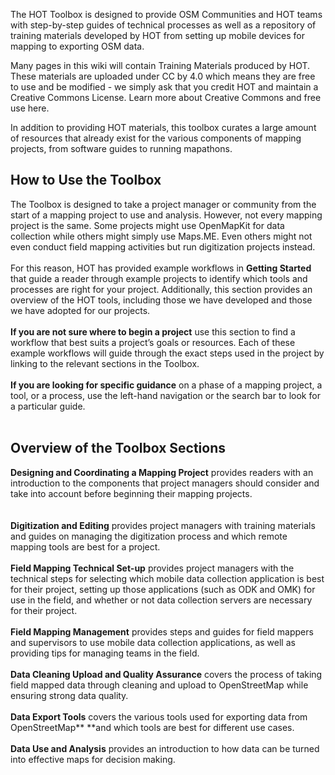 The HOT Toolbox is designed to provide OSM Communities and HOT teams with step-by-step guides of technical processes as well as a repository of training materials developed by HOT from setting up mobile devices for mapping to exporting OSM data. 

Many pages in this wiki will contain Training Materials produced by HOT. These materials are uploaded under CC by 4.0 which means they are free to use and be modified - we simply ask that you credit HOT and maintain a Creative Commons License. Learn more about Creative Commons and free use here.

In addition to providing HOT materials, this toolbox curates a large amount of resources that already exist for the various components of mapping projects, from software guides to running mapathons.  


## How to Use the Toolbox

The Toolbox is designed to take a project manager or community from the start of a mapping project to use and analysis. However, not every mapping project is the same. Some projects might use OpenMapKit for data collection while others might simply use Maps.ME. Even others might not even conduct field mapping activities but run digitization projects instead. 
<br><br>
For this reason, HOT has provided example workflows in **Getting Started** that guide a reader through example projects to identify which tools and processes are right for your project. Additionally, this section provides an overview of the HOT tools, including those we have developed and those we have adopted for our projects. 
<br><br>
**If you are not sure where to begin a project** use this section to find a workflow that best suits a project’s goals or resources. Each of these example workflows will guide through the exact steps used in the project by linking to the relevant sections in the Toolbox. 
<br><br>
**If you are looking for specific guidance** on a phase of a mapping project, a tool, or a process, use the left-hand navigation or the search bar to look for a particular guide. 
<br><br>

## Overview of the Toolbox Sections

**Designing and Coordinating a Mapping Project** provides readers with an introduction to the components that project managers should consider and take into account before beginning their mapping projects.  
<br><br>
**Digitization and Editing** provides project managers with training materials and guides on managing the digitization process and which remote mapping tools are best for a project. 
<br><br>
**Field Mapping Technical Set-up** provides project managers with the technical steps for selecting which mobile data collection application is best for their project, setting up those applications (such as ODK and OMK) for use in the field, and whether or not data collection servers are necessary for their project. 
<br><br>
**Field Mapping Management** provides steps and guides for field mappers and supervisors to use mobile data collection applications, as well as providing tips for managing teams in the field. 
<br><br>
**Data Cleaning Upload and Quality Assurance** covers the process of taking field mapped data through cleaning and upload to OpenStreetMap while ensuring strong data quality. 
<br><br>
**Data Export Tools** covers the various tools used for exporting data from OpenStreetMap** **and which tools are best for different use cases. 
<br><br>
**Data Use and Analysis** provides an introduction to how data can be turned into effective maps for decision making. 
